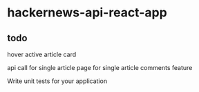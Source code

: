 # hackernews-api-react-app

## todo


hover active article card


api call for single article
page for single article
comments feature

Write unit tests for your application